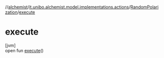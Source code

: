 //[alchemist](../../../index.md)/[it.unibo.alchemist.model.implementations.actions](../index.md)/[RandomPolarization](index.md)/[execute](execute.md)

# execute

[jvm]\
open fun [execute](execute.md)()
